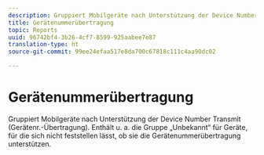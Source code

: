 ```yaml
---
description: Gruppiert Mobilgeräte nach Unterstützung der Device Number Transmit (Gerätenr.-Übertragung). Enthält u. a. die Gruppe „Unbekannt“ für Geräte, für die sich nicht feststellen lässt, ob sie die Gerätenummerübertragung unterstützen.
title: Gerätenummerübertragung
topic: Reports
uuid: 96742bf4-3b26-4cf7-8599-925aabee7e87
translation-type: ht
source-git-commit: 99ee24efaa517e8da700c67818c111c4aa90dc02

---
```



# Gerätenummerübertragung

Gruppiert Mobilgeräte nach Unterstützung der Device Number Transmit (Gerätenr.-Übertragung). Enthält u. a. die Gruppe „Unbekannt“ für Geräte, für die sich nicht feststellen lässt, ob sie die Gerätenummerübertragung unterstützen.

